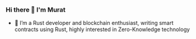 ### Hi there 👋 I'm Murat



- 🌱 I’m a Rust developer and blockchain enthusiast, writing smart contracts using Rust, highly interested in Zero-Knowledge technology



